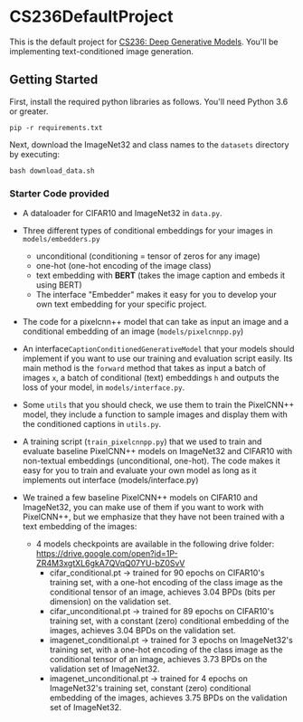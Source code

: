 # CS236DefaultProject

This is the default project for [CS236: Deep Generative Models](https://deepgenerativemodels.github.io/). You'll be implementing text-conditioned image generation.

## Getting Started

First, install the required python libraries as follows. You'll need Python 3.6 or greater.

```
pip -r requirements.txt
```

Next, download the ImageNet32 and class names to the `datasets` directory by executing:

```
bash download_data.sh
```

### Starter Code provided

-  A dataloader for CIFAR10 and ImageNet32 in `data.py`.
- Three different types of conditional embeddings for your images in `models/embedders.py`
  - unconditional (conditioning = tensor of zeros for any image)
  - one-hot (one-hot encoding of the image class)
  - text embedding with **BERT** (takes the image caption and embeds it using BERT)
  - The interface "Embedder" makes it easy for you to develop your own text embedding for your specific project.

- The code for a pixelcnn++ model that can take as input an image and a conditional embedding of an image (`models/pixelcnnpp.py`)
- An interface`CaptionConditionedGenerativeModel` that your models should implement if you want to use our training and evaluation script easily. Its main method is the `forward` method that takes as input a batch of images `x`, a batch of conditional (text) embeddings `h` and outputs the loss of your model, in `models/interface.py`.
- Some `utils` that you should check, we use them to train the PixelCNN++ model, they include a function to sample images and display them with the conditioned captions in `utils.py`.
- A training script (`train_pixelcnnpp.py`) that we used to train and evaluate baseline PixelCNN++ models on ImageNet32 and CIFAR10 with non-textual embeddings (unconditional, one-hot). The code makes it easy for you to train and evaluate your own model as long as it implements out interface (models/interface.py)
- We trained a few baseline PixelCNN++ models on CIFAR10 and ImageNet32, you can make use of them if you want to work with PixelCNN++, but we emphasize that they have not been trained with a text embedding of the images:
  - 4 models checkpoints are available in the following drive folder: https://drive.google.com/open?id=1P-ZR4M3xgtXL6gkA7QVqQ07YU-bZ0SvV
    - cifar_conditional.pt -> trained for 90 epochs on CIFAR10's training set, with a one-hot encoding of the class image as the conditional tensor of an image, achieves 3.04 BPDs (bits per dimension) on the validation set.
    - cifar_unconditional.pt -> trained for 89 epochs on CIFAR10's training set, with a constant (zero) conditional embedding of the images, achieves 3.04 BPDs on the validation set.
    - imagenet_conditional.pt ->  trained for 3 epochs on ImageNet32's training set, with a one-hot encoding of the class image as the conditional tensor of an image, achieves 3.73 BPDs on the validation set of ImageNet32.
    - imagenet_unconditional.pt ->  trained for 4 epochs on ImageNet32's training set, constant (zero) conditional embedding of the images, achieves 3.75 BPDs on the validation set of ImageNet32.



